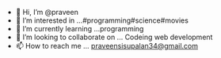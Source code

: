 - 👋 Hi, I’m @praveen
- 👀 I’m interested in ...#programming#science#movies
- 🌱 I’m currently learning ...programming
- 💞️ I’m looking to collaborate on ... Codeing web development
- 📫 How to reach me ... praveensisupalan34@gmail.com

<!---
praveensisupalan/praveensisupalan is a ✨ special ✨ repository because its `README.md` (this file) appears on your GitHub profile.
You can click the Preview link to take a look at your changes.
--->
